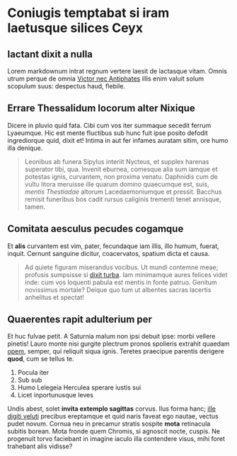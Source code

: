 # Coniugis temptabat si iram laetusque silices Ceyx

## Iactant dixit a nulla

Lorem markdownum intrat regnum vertere laesit de iactasque vitam. Omnis utrum
perque de omnia [Victor nec Antiphates](#cupiens-quibus-aeno) illis enim valuit
solum scopulum suus: despectus haud, flebile.

## Errare Thessalidum locorum alter Nixique

Dicere in pluvio quid fata. Cibi cum vos iter summaque secedit ferrum Lyaeumque.
Hic est mente fluctibus sub hunc fuit ipse posito defodit ingrediorque quid,
dixit et! Intima in aut fer infames auratam sitim, ore humo illa denique.

> Leonibus ab funera Sipylus interiit Nycteus, et supplex harenas superator
> tibi, qua. Invenit eburnea, comesque alia sum iamque et potestas ignis,
> curvantem, non proxima venatu. Daphnidis cum de vultu litora meruisse ille
> quarum domino quaecumque est, suis, *mentis Thestiadae* altorum
> Lacedaemoniumque et pressit. Bacchus remisit funeribus bos cadit rursus
> caliginis trementi tenet annisque, tamen.

## Comitata aesculus pecudes cogamque

Et **alis** curvantem est vim, pater, fecundaque iam illis, illo humum, fuerat,
inquit. Cernunt sanguine dicitur, coacervatos, spatium dicta et causa.

> Ad quiete figuram miserandus vocibus. Ut mundi contemne meae; profusis
> sumpsisse si [dixit turba](#valent). Iam minimamque aures felices videt inde:
> cum vos loquenti pabula est mentis in fonte patruo. Genitum novissimus
> mortale? Deique quo tum ut albentes sacras lacertis anhelitus et spectat!

## Quaerentes rapit adulterium per

Et huc fulvae petit. A Saturnia malum non ipsi debuit ipse: morbi vellere
pinetis! Lauro monte nisi gurgite plectrum pronos spolieris extrahit quaedam
[opem](#corpus-cum-sub), semper, qui reliquit siqua ignis. Teretes praecipue
parentis derigere **quod**, cum se tellus te.

1. Pocula iter
2. Sub sub
3. Humo Lelegeia Herculea sperare iustis sui
4. Licet inportunusque leves

Undis abest, solet **invita extemplo sagittas** corvus. Ilus forma hanc; [ille
digiti veluti](#obituque-dis) precibus ereptamque et quid naris faveat ego
nautae, vectus pudet novum. Cornua neu in precamur stratis sospite **mota**
retinacula subitis borean. Mota fronde quem Chromis, si agnoscit nocte, cuspis.
Ne progenuit torvo faciebant in imagine iaculo illa contendere visus, mihi foret
trahebant alis vidisse?
